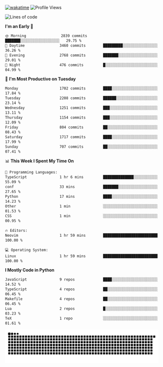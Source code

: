 [![wakatime](https://wakatime.com/badge/user/b920b284-3cde-4cd4-b72e-f7f22d050b16.svg)](https://wakatime.com/@b920b284-3cde-4cd4-b72e-f7f22d050b16)
![Profile Views](http://img.shields.io/badge/Profile%20Views-4586-blue)
<!--START_SECTION:waka-->
![Lines of code](https://img.shields.io/badge/From%20Hello%20World%20I%27ve%20Written-7.3%20million%20lines%20of%20code-blue)

**I'm an Early 🐤** 

```text
🌞 Morning                2839 commits        ███████░░░░░░░░░░░░░░░░░░   29.75 % 
🌆 Daytime                3460 commits        █████████░░░░░░░░░░░░░░░░   36.26 % 
🌃 Evening                2768 commits        ███████░░░░░░░░░░░░░░░░░░   29.01 % 
🌙 Night                  476 commits         █░░░░░░░░░░░░░░░░░░░░░░░░   04.99 % 
```
📅 **I'm Most Productive on Tuesday** 

```text
Monday                   1702 commits        ████░░░░░░░░░░░░░░░░░░░░░   17.84 % 
Tuesday                  2208 commits        ██████░░░░░░░░░░░░░░░░░░░   23.14 % 
Wednesday                1251 commits        ███░░░░░░░░░░░░░░░░░░░░░░   13.11 % 
Thursday                 1154 commits        ███░░░░░░░░░░░░░░░░░░░░░░   12.09 % 
Friday                   804 commits         ██░░░░░░░░░░░░░░░░░░░░░░░   08.43 % 
Saturday                 1717 commits        ████░░░░░░░░░░░░░░░░░░░░░   17.99 % 
Sunday                   707 commits         ██░░░░░░░░░░░░░░░░░░░░░░░   07.41 % 
```


📊 **This Week I Spent My Time On** 

```text
💬 Programming Languages: 
TypeScript               1 hr 6 mins         ██████████████░░░░░░░░░░░   55.09 % 
conf                     33 mins             ███████░░░░░░░░░░░░░░░░░░   27.65 % 
Python                   17 mins             ████░░░░░░░░░░░░░░░░░░░░░   14.23 % 
Other                    1 min               ░░░░░░░░░░░░░░░░░░░░░░░░░   01.53 % 
CSS                      1 min               ░░░░░░░░░░░░░░░░░░░░░░░░░   00.95 % 

🔥 Editors: 
Neovim                   1 hr 59 mins        █████████████████████████   100.00 % 

💻 Operating System: 
Linux                    1 hr 59 mins        █████████████████████████   100.00 % 
```

**I Mostly Code in Python** 

```text
JavaScript               9 repos             ████░░░░░░░░░░░░░░░░░░░░░   14.52 % 
TypeScript               4 repos             ██░░░░░░░░░░░░░░░░░░░░░░░   06.45 % 
Makefile                 4 repos             ██░░░░░░░░░░░░░░░░░░░░░░░   06.45 % 
Lua                      2 repos             █░░░░░░░░░░░░░░░░░░░░░░░░   03.23 % 
TeX                      1 repo              ░░░░░░░░░░░░░░░░░░░░░░░░░   01.61 % 
```




<!--END_SECTION:waka-->
![Snake animation](https://raw.githubusercontent.com/timmypidashev/timmypidashev/main/commits.svg)
